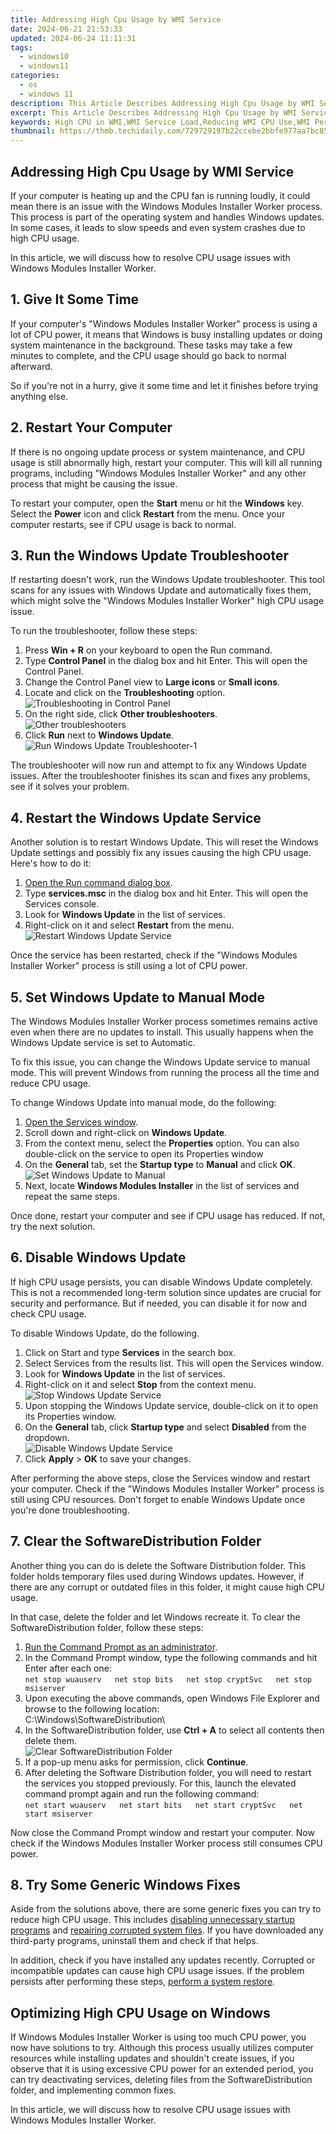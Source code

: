 ```yaml
---
title: Addressing High Cpu Usage by WMI Service
date: 2024-06-21 21:53:33
updated: 2024-06-24 11:11:31
tags:
  - windows10
  - windows11
categories:
  - os
  - windows 11
description: This Article Describes Addressing High Cpu Usage by WMI Service
excerpt: This Article Describes Addressing High Cpu Usage by WMI Service
keywords: High CPU in WMI,WMI Service Load,Reducing WMI CPU Use,WMI Performance Tuning,Minimize WMI Usage,Optimizing WMI Activity,Cutting Down WMI Demand
thumbnail: https://thmb.techidaily.com/729729197b22ccebe2bbfe977aa7bc85dbf69a72f989ad7aa422cd7f1d76fb4a.jpg
---
```


## Addressing High Cpu Usage by WMI Service

 If your computer is heating up and the CPU fan is running loudly, it could mean there is an issue with the Windows Modules Installer Worker process. This process is part of the operating system and handles Windows updates. In some cases, it leads to slow speeds and even system crashes due to high CPU usage.

 In this article, we will discuss how to resolve CPU usage issues with Windows Modules Installer Worker.

## 1\. Give It Some Time

 If your computer's "Windows Modules Installer Worker" process is using a lot of CPU power, it means that Windows is busy installing updates or doing system maintenance in the background. These tasks may take a few minutes to complete, and the CPU usage should go back to normal afterward.

 So if you're not in a hurry, give it some time and let it finishes before trying anything else.

## 2\. Restart Your Computer

 If there is no ongoing update process or system maintenance, and CPU usage is still abnormally high, restart your computer. This will kill all running programs, including "Windows Modules Installer Worker" and any other process that might be causing the issue.

 To restart your computer, open the **Start** menu or hit the **Windows** key. Select the **Power** icon and click **Restart** from the menu. Once your computer restarts, see if CPU usage is back to normal.

## 3\. Run the Windows Update Troubleshooter

 If restarting doesn't work, run the Windows Update troubleshooter. This tool scans for any issues with Windows Update and automatically fixes them, which might solve the "Windows Modules Installer Worker" high CPU usage issue.

 To run the troubleshooter, follow these steps:

1. Press **Win + R** on your keyboard to open the Run command.
2. Type **Control Panel** in the dialog box and hit Enter. This will open the Control Panel.
3. Change the Control Panel view to **Large icons** or **Small icons**.
4. Locate and click on the **Troubleshooting** option.  
![Troubleshooting in Control Panel](https://static1.makeuseofimages.com/wordpress/wp-content/uploads/2023/06/troubleshooting-in-control-panel.jpg)
5. On the right side, click **Other troubleshooters**.  
![Other troubleshooters](https://static1.makeuseofimages.com/wordpress/wp-content/uploads/2023/05/other-troubleshooters.jpg)
6. Click **Run** next to **Windows Update**.  
![Run Windows Update Troubleshooter-1](https://static1.makeuseofimages.com/wordpress/wp-content/uploads/2023/06/run-windows-update-troubleshooter-1.jpg)

 The troubleshooter will now run and attempt to fix any Windows Update issues. After the troubleshooter finishes its scan and fixes any problems, see if it solves your problem.

## 4\. Restart the Windows Update Service

 Another solution is to restart Windows Update. This will reset the Windows Update settings and possibly fix any issues causing the high CPU usage. Here's how to do it:

1. [Open the Run command dialog box](https://www.makeuseof.com/windows-open-run-command-dialog-box/).
2. Type **services.msc** in the dialog box and hit Enter. This will open the Services console.
3. Look for **Windows Update** in the list of services.
4. Right-click on it and select **Restart** from the menu.  
![Restart Windows Update Service](https://static1.makeuseofimages.com/wordpress/wp-content/uploads/2023/06/restart-windows-update-service.jpg)

 Once the service has been restarted, check if the "Windows Modules Installer Worker" process is still using a lot of CPU power.

## 5\. Set Windows Update to Manual Mode

 The Windows Modules Installer Worker process sometimes remains active even when there are no updates to install. This usually happens when the Windows Update service is set to Automatic.

 To fix this issue, you can change the Windows Update service to manual mode. This will prevent Windows from running the process all the time and reduce CPU usage.

 To change Windows Update into manual mode, do the following:

1. [Open the Services window](https://www.makeuseof.com/windows-11-open-services-app/).
2. Scroll down and right-click on **Windows Update**.
3. From the context menu, select the **Properties** option. You can also double-click on the service to open its Properties window
4. On the **General** tab, set the **Startup type** to **Manual** and click **OK**.  
![Set Windows Update to Manual](https://static1.makeuseofimages.com/wordpress/wp-content/uploads/2023/06/set-windows-update-to-manual.jpg)
5. Next, locate **Windows Modules Installer** in the list of services and repeat the same steps.

 Once done, restart your computer and see if CPU usage has reduced. If not, try the next solution.

## 6\. Disable Windows Update

 If high CPU usage persists, you can disable Windows Update completely. This is not a recommended long-term solution since updates are crucial for security and performance. But if needed, you can disable it for now and check CPU usage.

 To disable Windows Update, do the following.

1. Click on Start and type **Services** in the search box.
2. Select Services from the results list. This will open the Services window.
3. Look for **Windows Update** in the list of services.
4. Right-click on it and select **Stop** from the context menu.  
![Stop Windows Update Service](https://static1.makeuseofimages.com/wordpress/wp-content/uploads/2023/06/stop-windows-update-service.jpg)
5. Upon stopping the Windows Update service, double-click on it to open its Properties window.
6. On the **General** tab, click **Startup type** and select **Disabled** from the dropdown.  
![Disable Windows Update Service](https://static1.makeuseofimages.com/wordpress/wp-content/uploads/2023/06/disable-windows-update-service.jpg)
7. Click **Apply** \> **OK** to save your changes.

 After performing the above steps, close the Services window and restart your computer. Check if the "Windows Modules Installer Worker" process is still using CPU resources. Don't forget to enable Windows Update once you're done troubleshooting.

## 7\. Clear the SoftwareDistribution Folder

 Another thing you can do is delete the Software Distribution folder. This folder holds temporary files used during Windows updates. However, if there are any corrupt or outdated files in this folder, it might cause high CPU usage.

 In that case, delete the folder and let Windows recreate it. To clear the SoftwareDistribution folder, follow these steps:

1. [Run the Command Prompt as an administrator](https://www.makeuseof.com/windows-run-command-prompt-admin/).
2. In the Command Prompt window, type the following commands and hit Enter after each one:  
`net stop wuauserv  
net stop bits  
net stop cryptSvc  
net stop msiserver`
3. Upon executing the above commands, open Windows File Explorer and browse to the following location:  
C:\Windows\SoftwareDistribution\
4. In the SoftwareDistribution folder, use **Ctrl + A** to select all contents then delete them.  
![Clear SoftwareDistribution Folder](https://static1.makeuseofimages.com/wordpress/wp-content/uploads/2023/05/clear-softwaredistribution-folder.jpg)
5. If a pop-up menu asks for permission, click **Continue**.
6. After deleting the Software Distribution folder, you will need to restart the services you stopped previously. For this, launch the elevated command prompt again and run the following command:  
`net start wuauserv  
net start bits  
net start cryptSvc  
net start msiserver`

 Now close the Command Prompt window and restart your computer. Now check if the Windows Modules Installer Worker process still consumes CPU power.

## 8\. Try Some Generic Windows Fixes

 Aside from the solutions above, there are some generic fixes you can try to reduce high CPU usage. This includes [disabling unnecessary startup programs](https://www.makeuseof.com/windows-11-disable-startup-programs/) and [repairing corrupted system files](https://www.makeuseof.com/windows-built-in-repair-tools/). If you have downloaded any third-party programs, uninstall them and check if that helps.

 In addition, check if you have installed any updates recently. Corrupted or incompatible updates can cause high CPU usage issues. If the problem persists after performing these steps, [perform a system restore](https://www.makeuseof.com/use-system-restore-windows/).

## Optimizing High CPU Usage on Windows

 If Windows Modules Installer Worker is using too much CPU power, you now have solutions to try. Although this process usually utilizes computer resources while installing updates and shouldn't create issues, if you observe that it is using excessive CPU power for an extended period, you can try deactivating services, deleting files from the SoftwareDistribution folder, and implementing common fixes.

 In this article, we will discuss how to resolve CPU usage issues with Windows Modules Installer Worker.
